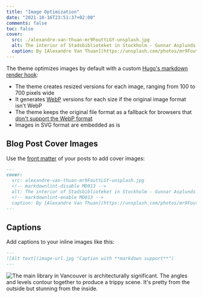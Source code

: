 ```yaml
---
title: "Image Optimization"
date: "2021-10-16T23:51:37+02:00"
comments: false
toc: false
cover:
  src: ./alexandre-van-thuan-mr9FouttLGY-unsplash.jpg
  alt: The interior of Stadsbiblioteket in Stockholm - Gunnar Asplunds library from 1928. The architecture is a transition between neoclassicism and functionalism.
  caption: By [Alexandre Van Thuan](https://unsplash.com/photos/mr9FouttLGY)
---
```


The theme optimizes images by default with a custom [Hugo's markdown render hook](https://gohugo.io/getting-started/configuration-markup#markdown-render-hooks):

- The theme creates resized versions for each image, ranging from 100 to 700
  pixels wide
- It generates [WebP](https://en.wikipedia.org/wiki/WebP) versions for each size
  if the original image format isn't WebP
- The theme keeps the original file format as a fallback for browsers that
  [don't support the WebP format](https://caniuse.com/webp)
- Images in SVG format are embedded as is

## Blog Post Cover Images

Use the [front matter](https://gohugo.io/content-management/front-matter/) of
your posts to add cover images:

```markdown
---
cover:
  src: alexandre-van-thuan-mr9FouttLGY-unsplash.jpg
  <!-- markdownlint-disable MD013 -->
  alt: The interior of Stadsbiblioteket in Stockholm - Gunnar Asplunds library from 1928. The architecture is a transition between neoclassicism and functionalism.
  <!-- markdownlint-enable MD013 -->
  caption: By [Alexandre Van Thuan](https://unsplash.com/photos/mr9FouttLGY)
---
```

## Captions

Add captions to your inline images like this:

```markdown
---
![Alt text](image-url.jpg "Caption with **markdown support**")
---
```

![The main library in Vancouver is architecturally significant. The angles and levels contour together to produce a trippy scene. It's pretty from the outside but stunning from the inside.](aaron-thomas-dMqlE7lgyOU-unsplash.jpg "The main library in Vancouver is architecturally significant. The angles and levels contour together to produce a trippy scene. It's pretty from the outside but stunning from the inside. By [Aaron Thomas](https://unsplash.com/photos/dMqlE7lgyOU)")
